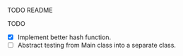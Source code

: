 TODO README

TODO
- [x] Implement better hash function.
- [ ] Abstract testing from Main class into a separate class.